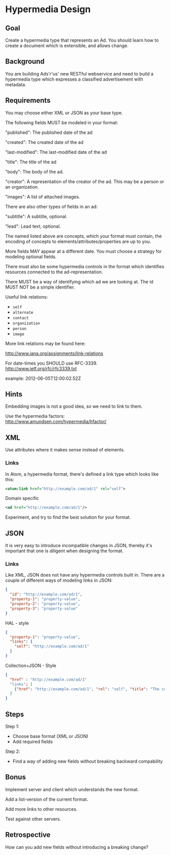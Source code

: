 Hypermedia Design
==========

Goal
----
Create a hypermedia type that represents an Ad. You should learn how
to create a document which is extensible, and allows change.

Background
----------
You are building Ads'r'us' new RESTful webservice and 
need to build a hypermedia type which expresses a 
classified advertisement with metadata.


Requirements
------------
You may choose either XML or JSON as your base type.

The following fields MUST be modeled in your format:

"published": 
  The published date of the ad

"created":
  The created date of the ad

"last-modified":
  The last-modified date of the ad

"title":
  The title of the ad

"body":
  The body of the ad.

"creator":
  A representation of the creator of the ad.  This may be a person or
  an organization.

"images":
  A list of attached images.

There are also other types of fields in an ad:

"subtitle":
  A subtitle, optional.

"lead":
  Lead text, optional.

The named listed above are concepts, which your format must contain, 
the encoding of concepts to elements/attributes/properties are up to you.

More fields MAY appear at a different date. 
You must choose a strategy for modeling optional fields.

There must also be some hypermedia controls in the format which 
identifies resources connected to the ad-representation.

There MUST be a way of identifying which ad we are looking at.
The id MUST NOT be a simple identifier.

Useful link relations:
* `self`
* `alternate`
* `contact`
* `organization`
* `person`
* `image`

More link relations may be found here:

http://www.iana.org/assignments/link-relations

For date-times you SHOULD use RFC-3339.
http://www.ietf.org/rfc/rfc3339.txt

example:
2012-06-05T12:00:02.52Z

Hints
---------
Embedding images is not a good idea, so we need to link to them.

Use the hypermedia factors: 
http://www.amundsen.com/hypermedia/hfactor/

## XML

Use attributes where it makes sense instead of elements.

### Links
In Atom, a hypermedia format, there's defined a link type which looks like this:

```xml
<atom:link href="http://example.com/ad/1" rel="self">
```
Domain specific 

```xml
<ad href="http://example.com/ad/1"/>
```

Experiment, and try to find the best solution for your format.

## JSON

It is very easy to introduce incompatible changes in JSON, thereby it's important that
one is diligent when designing the format.

### Links
Like XML, JSON does not have any hypermedia controls built in. There are a couple
of different ways of modeling links in JSON:

```json
{
  "id": "http://example.com/ad/1",
  "property-1": "property-value",
  "property-2": "property-value",
  "property-3": "property-value"
}
```

HAL - style
```json
{
  "property-1": "property-value",
  "links": {
    "self": "http://example.com/ad/1"
  }
}
```

Collection+JSON - Style
```json
{
  "href" : "http://example.com/ad/1"
  "links": [
    {"href": "http://example.com/ad/1", "rel": "self", "title": "The current Ad"}
  ]
}
```

Steps
-----
Step 1:
- Choose base format (XML or JSON)
- Add required fields

Step 2:
- Find a way of adding new fields without breaking backward compability

Bonus
------
Implement server and client which understands the new format.

Add a list-version of the current format.

Add more links to other resources.

Test against other servers.

Retrospective
-------------

How can you add new fields without introducing a breaking change?
